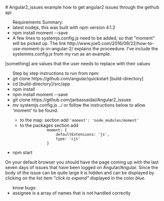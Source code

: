 <p>
# Angular2_issues
example how to get angular2 issues through the gethub api 
<ul>Requirements Summary: 
  <li>latest nodejs, this was built with npm version 4.1.2 </li>
  <li> npm install moment --save  </li>
  <li> A few lines to systemjs.config.js need to be added,  so that "moment" will be picked up. The link http://www.joe0.com/2016/09/22/how-to-use-moment-js-in-angular-2/  explains the proceedure. I've include the systemms.config.js from my run as an example.
  </li>
</ul>
</p>
<p>
[something] are values that the user needs to replace with their values
 <br>
<ul>Step by step instructions to run from npm:
<li>  git clone https://github.com/angular/quickstart [build-directory] </li>
<li> cd [build-directory]/src/app  </li>
<li> npm install </li>
<li> npm install moment --save </li>
<li> git clone https://github.com/jarbassaidai/Angular2_issues </li>
<li> mv systemjs.config.js ../  or follow the instructions below to allow 'moment' to be found.   </li>
    <ul>
    <li> to the map: section add <code>'moment': 'node_modules/moment'  </code> </li>
      <li> to the packages section add 
       <code> 
            moment: {
                defaultExtensions: 'js',
                type: 'cjs'
            }
       </code>
      </li>
    </ul>
<li> npm start </li>
</ul>
</p>
<p> On your default browser you should have the page coming up with the last seven days of issues that have been logged on Angular/Angular.  Since the body of the issue can be quite large it is hidden and can be displayed by clicking on the list item 
<em>"click to expand"</em> displayed in the color <em>blue</em>. 
</p>
<ul> know bugs: 
<li> assignee is a array of names that is not handled correctly </li> 
</ul>
